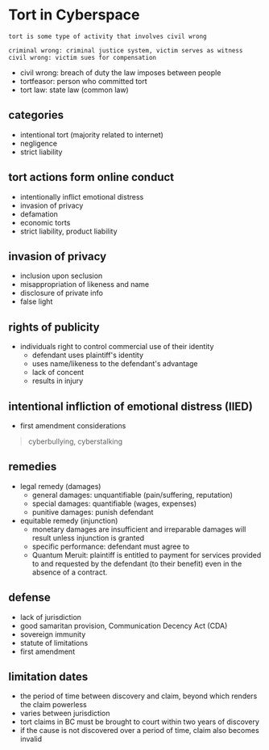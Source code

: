 # Tort in Cyberspace

```text
tort is some type of activity that involves civil wrong

criminal wrong: criminal justice system, victim serves as witness
civil wrong: victim sues for compensation
```

* civil wrong: breach of duty the law imposes between people
* tortfeasor: person who committed tort
* tort law: state law (common law)

## categories

* intentional tort (majority related to internet)
* negligence
* strict liability

## tort actions form online conduct

* intentionally inflict emotional distress
* invasion of privacy
* defamation
* economic torts
* strict liability, product liability

## invasion of privacy

* inclusion upon seclusion
* misappropriation of likeness and name
* disclosure of private info
* false light

## rights of publicity

* individuals right to control commercial use of their identity
  * defendant uses plaintiff's identity
  * uses name/likeness to the defendant's advantage
  * lack of concent
  * results in injury

## intentional infliction of emotional distress (IIED)

* first amendment considerations

> cyberbullying, cyberstalking

## remedies

* legal remedy (damages)
  * general damages: unquantifiable (pain/suffering, reputation)
  * special damages: quantifiable (wages, expenses)
  * punitive damages: punish defendant
* equitable remedy (injunction)
  * monetary damages are insufficient and irreparable damages will result unless injunction is granted
  * specific performance: defendant must agree to
  * Quantum Meruit: plaintiff is entitled to payment for services provided to and requested by the defendant (to their benefit) even in the absence of a contract.

## defense

* lack of jurisdiction
* good samaritan provision, Communication Decency Act (CDA)
* sovereign immunity
* statute of limitations
* first amendment

## limitation dates

* the period of time between discovery and claim, beyond which renders the claim powerless
* varies between jurisdiction
* tort claims in BC must be brought to court within two years of discovery
* if the cause is not discovered over a period of time, claim also becomes invalid

